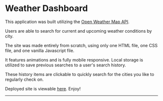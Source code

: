 # Weather Dashboard

This application was built utilizing the <a href="https://openweathermap.org/" target="_blank">Open Weather Map API</a>. 

Users are able to search for current and upcoming weather conditions by city.

The site was made entirely from scratch, using only one HTML file, one CSS file, and one vanilla Javascript file. 

It features animations and is fully mobile responsive. Local storage is utilized to save previous searches to a user's search history. 

These history items are clickable to quickly search for the cities you like to regularly check on.

Deployed site is viewable <a href="" target="_blank">here</a>. Enjoy!

---

